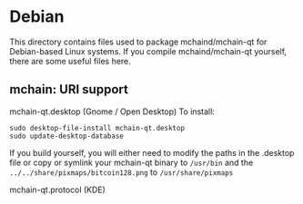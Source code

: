 
Debian
====================
This directory contains files used to package mchaind/mchain-qt
for Debian-based Linux systems. If you compile mchaind/mchain-qt yourself, there are some useful files here.

## mchain: URI support ##


mchain-qt.desktop  (Gnome / Open Desktop)
To install:

	sudo desktop-file-install mchain-qt.desktop
	sudo update-desktop-database

If you build yourself, you will either need to modify the paths in
the .desktop file or copy or symlink your mchain-qt binary to `/usr/bin`
and the `../../share/pixmaps/bitcoin128.png` to `/usr/share/pixmaps`

mchain-qt.protocol (KDE)

